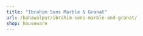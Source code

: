 ```yaml
---
title: "Ibrahim Sons Marble & Granat"
url: /bahawalpur/ibrahim-sons-marble-and-granat/
shop: houseware
---
```

